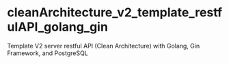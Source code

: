 # cleanArchitecture_v2_template_restfulAPI_golang_gin
Template V2 server restful API (Clean Architecture) with Golang, Gin Framework, and PostgreSQL
